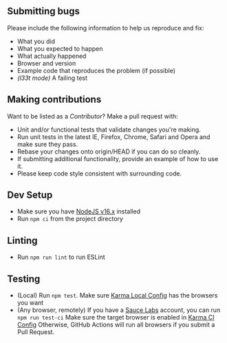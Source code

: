## Submitting bugs

Please include the following information to help us reproduce and fix:

* What you did
* What you expected to happen
* What actually happened
* Browser and version
* Example code that reproduces the problem (if possible)
* *(l33t mode)* A failing test

## Making contributions

Want to be listed as a *Contributor*? Make a pull request with:

* Unit and/or functional tests that validate changes you're making.
* Run unit tests in the latest IE, Firefox, Chrome, Safari and Opera and make sure they pass.
* Rebase your changes onto origin/HEAD if you can do so cleanly.
* If submitting additional functionality, provide an example of how to use it.
* Please keep code style consistent with surrounding code.

## Dev Setup

* Make sure you have [NodeJS v16.x](https://nodejs.org/) installed
* Run `npm ci` from the project directory

## Linting

* Run `npm run lint` to run ESLint

## Testing

* (Local) Run `npm test`. Make sure [Karma Local Config](karma.conf.js) has the browsers you want
* (Any browser, remotely) If you have a [Sauce Labs](https://saucelabs.com) account, you can run `npm run test-ci`
  Make sure the target browser is enabled in [Karma CI Config](karma.conf.ci.js)
  Otherwise, GitHub Actions will run all browsers if you submit a Pull Request.
